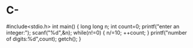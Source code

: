 # C-
#include<stdio.h>
int main()
{
long long n;
int count=0;
printf("enter an integer:");
scanf("%d",&n);
while(n!=0)
{
n/=10;
++count;
}
printf("number of digits:%d",count);
getch();
}
